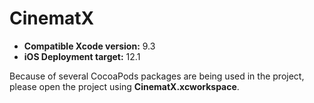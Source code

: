 # CinematX
- **Compatible Xcode version:** 9.3
- **iOS Deployment target:** 12.1


Because of several CocoaPods packages are being used in the project, please open the project using **CinematX.xcworkspace**. 
